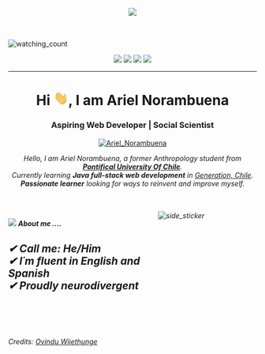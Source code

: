 <p align="center">
  <img src="https://user-images.githubusercontent.com/58959408/232639433-cb0aea21-66f0-4508-a771-85e2089c5a87.gif" height="200"/>
</p>
<br>

<p align="left"> 
<img src="https://komarev.com/ghpvc/?username=Stotelary&color=brightgreen" alt="watching_count" />
 </p>
 <p align="center">
<img src="https://img.shields.io/badge/Age-25-blue" />
  <img src="https://img.shields.io/badge/Focus-Web%20Development-brightgreen" />
  <img src="https://img.shields.io/badge/Lives-Chile-success" />
  <img src="https://img.shields.io/badge/Languages-English%20%26%20Spanish-brightgreen" />
</p>
<hr>
<h1 align="center">Hi <img src="https://raw.githubusercontent.com/ABSphreak/ABSphreak/master/gifs/Hi.gif" width="30px">, I am Ariel Norambuena </h1>
<h3 align="center">Aspiring Web Developer | Social Scientist </h3>
<p align="center">
<a href="https://www.linkedin.com/in/ariel-dami%C3%A1n-norambuena-burgos-682107214/" target="blank"><img align="center" src="https://static.vecteezy.com/system/resources/previews/018/930/480/non_2x/linkedin-logo-linkedin-icon-transparent-free-png.png" alt="Ariel_Norambuena" height="30" width="40" /></a>
</p>
</p>



<p align="center">
  <em>
    Hello, I am Ariel Norambuena, a former Anthropology student from <a href="https://www.uc.cl/"> <b>Pontifical University Of Chile</b></a>. <br>
    Currently learning <b>Java full-stack web development</b> in <a href="https://chile.generation.org/"> Generation, Chile</a>. <br>
 <b>Passionate learner</b> looking for ways to reinvent and improve myself.</p>
<br><br>
<img align="right" width=200px height=200px alt="side_sticker" src="https://media.giphy.com/media/TEnXkcsHrP4YedChhA/giphy.gif" />

<img src="https://media.giphy.com/media/iY8CRBdQXODJSCERIr/giphy.gif" width="30px">&nbsp;***About me ....***

✔ Call me: ***He/Him*** <br>
✔ I´m fluent in English and Spanish<br>
✔ Proudly neurodivergent<br><br><br><br>
-----
Credits: [Ovindu Wijethunge](https://github.com/OvinduWijethunge)
